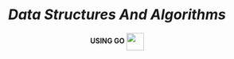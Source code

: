 <div align="center">

# **_Data Structures And Algorithms_**

#### USING GO <img src="https://cdn.worldvectorlogo.com/logos/gopher.svg" height="35" align="center" >

</div>
